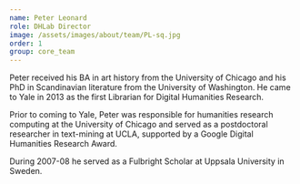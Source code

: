 ```yaml
---
name: Peter Leonard
role: DHLab Director
image: /assets/images/about/team/PL-sq.jpg
order: 1
group: core_team
---
```


Peter received his BA in art history from the University of Chicago and his PhD in Scandinavian literature from the University of Washington. He came to Yale in 2013 as the first Librarian for Digital Humanities Research.

Prior to coming to Yale, Peter was responsible for humanities research computing at the University of Chicago and served as a postdoctoral researcher in text-mining at UCLA, supported by a Google Digital Humanities Research Award.

During 2007-08 he served as a Fulbright Scholar at Uppsala University in Sweden.